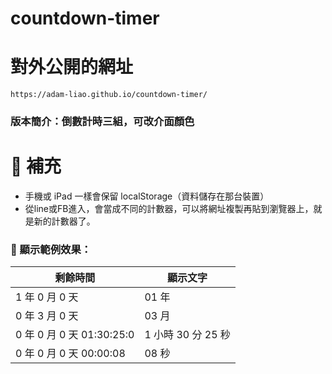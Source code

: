 # countdown-timer

# 對外公開的網址

```web
https://adam-liao.github.io/countdown-timer/
```

### 版本簡介：倒數計時三組，可改介面顏色

# 📲 補充

- 手機或 iPad 一樣會保留 localStorage（資料儲存在那台裝置）
- 從line或FB進入，會當成不同的計數器，可以將網址複製再貼到瀏覽器上，就是新的計數器了。

### 🧪 顯示範例效果：
|剩餘時間|顯示文字|
|-------|-------|
|1 年 0 月 0 天|01 年|
|0 年 3 月 0 天|03 月|
|0 年 0 月 0 天 01:30:25:0|1 小時 30 分 25 秒|
|0 年 0 月 0 天 00:00:08|08 秒|



